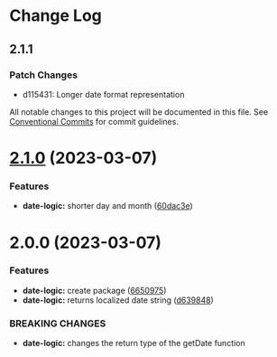 # Change Log

## 2.1.1

### Patch Changes

- d115431: Longer date format representation

All notable changes to this project will be documented in this file.
See [Conventional Commits](https://conventionalcommits.org) for commit guidelines.

# [2.1.0](https://github.com/mpavlovic-txfusion/monorepo-example/compare/@mpavlovic-txfusion/date-logic@2.0.0...@mpavlovic-txfusion/date-logic@2.1.0) (2023-03-07)

### Features

- **date-logic:** shorter day and month ([60dac3e](https://github.com/mpavlovic-txfusion/monorepo-example/commit/60dac3e2c223ae0bd0c5f8b1ecd132f9ba7d8c24))

# 2.0.0 (2023-03-07)

### Features

- **date-logic:** create package ([6650975](https://github.com/mpavlovic-txfusion/monorepo-example/commit/6650975a2f1f0935825f1726476cbeefe4bd3df7))
- **date-logic:** returns localized date string ([d639848](https://github.com/mpavlovic-txfusion/monorepo-example/commit/d63984885c1f1da6fa7f9a7970be702d10ec1b8f))

### BREAKING CHANGES

- **date-logic:** changes the return type of the getDate function
